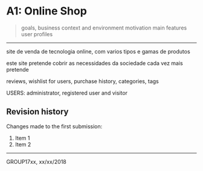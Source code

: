 # A1: Online Shop
 
> goals, business context and environment
> motivation
> main features
> user profiles
 
***

site de venda de tecnologia online, com varios tipos e gamas de produtos

este site pretende cobrir as necessidades da sociedade cada vez mais pretende 

reviews, wishlist for users, purchase history, categories, tags

USERS: administrator, registered user and visitor

 
## Revision history
 
Changes made to the first submission:
1. Item 1
1. Item 2
 
***
 
GROUP17xx, xx/xx/2018